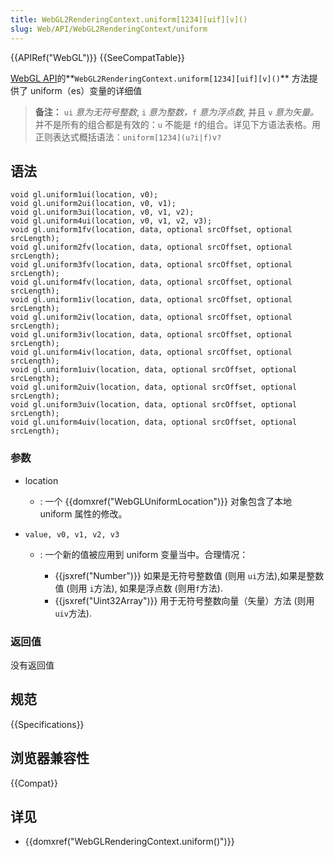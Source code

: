 ```yaml
---
title: WebGL2RenderingContext.uniform[1234][uif][v]()
slug: Web/API/WebGL2RenderingContext/uniform
---
```


{{APIRef("WebGL")}} {{SeeCompatTable}}

[WebGL API](/zh-CN/docs/Web/API/WebGL_API)的**`WebGL2RenderingContext.uniform[1234][uif][v]()`** 方法提供了 uniform（es）变量的详细值

> **备注：** `ui` _意为无符号整数_, `i` _意为整数，_`f` _意为浮点数_, 并且 `v` _意为矢量。_
> 并不是所有的组合都是有效的：`u` 不能是 `f`的组合。详见下方语法表格。用 正则表达式概括语法：`uniform[1234](u?i|f)v?`

## 语法

```
void gl.uniform1ui(location, v0);
void gl.uniform2ui(location, v0, v1);
void gl.uniform3ui(location, v0, v1, v2);
void gl.uniform4ui(location, v0, v1, v2, v3);
void gl.uniform1fv(location, data, optional srcOffset, optional srcLength);
void gl.uniform2fv(location, data, optional srcOffset, optional srcLength);
void gl.uniform3fv(location, data, optional srcOffset, optional srcLength);
void gl.uniform4fv(location, data, optional srcOffset, optional srcLength);
void gl.uniform1iv(location, data, optional srcOffset, optional srcLength);
void gl.uniform2iv(location, data, optional srcOffset, optional srcLength);
void gl.uniform3iv(location, data, optional srcOffset, optional srcLength);
void gl.uniform4iv(location, data, optional srcOffset, optional srcLength);
void gl.uniform1uiv(location, data, optional srcOffset, optional srcLength);
void gl.uniform2uiv(location, data, optional srcOffset, optional srcLength);
void gl.uniform3uiv(location, data, optional srcOffset, optional srcLength);
void gl.uniform4uiv(location, data, optional srcOffset, optional srcLength);
```

### 参数

- location
  - : 一个 {{domxref("WebGLUniformLocation")}} 对象包含了本地 uniform 属性的修改。
- `value, v0, v1, v2, v3`

  - : 一个新的值被应用到 uniform 变量当中。合理情况：

    - {{jsxref("Number")}} 如果是无符号整数值 (则用 `ui`方法),如果是整数值 (则用 `i`方法), 如果是浮点数 (则用`f`方法).
    - {{jsxref("Uint32Array")}} 用于无符号整数向量（矢量）方法 (则用`uiv`方法).

### 返回值

没有返回值

## 规范

{{Specifications}}

## 浏览器兼容性

{{Compat}}

## 详见

- {{domxref("WebGLRenderingContext.uniform()")}}
